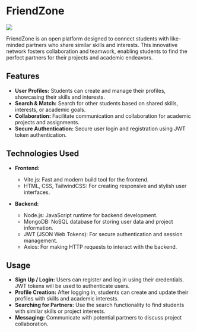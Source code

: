 
# FriendZone

![](https://photos.fife.usercontent.google.com/pw/AP1GczNlyhrqvEw6OlMfHuYioInX03lr0-cOjBLqO8RMpJgm28joUiaUtfl0=w1918-h928-s-no-gm?authuser=0)

FriendZone is an open platform designed to connect students with like-minded partners who share similar skills and interests. This innovative network fosters collaboration and teamwork, enabling students to find the perfect partners for their projects and academic endeavors.

## Features

- **User Profiles:** Students can create and manage their profiles, showcasing their skills and interests.
- **Search & Match:** Search for other students based on shared skills, interests, or academic goals.
- **Collaboration:** Facilitate communication and collaboration for academic projects and assignments.
- **Secure Authentication:** Secure user login and registration using JWT token authentication.

## Technologies Used

- **Frontend:**
  - Vite.js: Fast and modern build tool for the frontend.
  - HTML, CSS, TailwindCSS: For creating responsive and stylish user interfaces.

- **Backend:**
  - Node.js: JavaScript runtime for backend development.
  - MongoDB: NoSQL database for storing user data and project information.
  - JWT (JSON Web Tokens): For secure authentication and session management.
  - Axios: For making HTTP requests to interact with the backend.

## Usage

- **Sign Up / Login:** Users can register and log in using their credentials. JWT tokens will be used to authenticate users.
- **Profile Creation:** After logging in, students can create and update their profiles with skills and academic interests.
- **Searching for Partners:** Use the search functionality to find students with similar skills or project interests.
- **Messaging:** Communicate with potential partners to discuss project collaboration.
